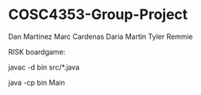 
# COSC4353-Group-Project

Dan Martinez
Marc Cardenas
Daria Martin
Tyler Remmie

RISK boardgame:

javac -d bin src/*.java

java -cp bin Main